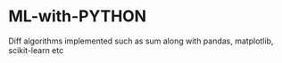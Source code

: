 # ML-with-PYTHON
Diff algorithms implemented such as sum along with pandas, matplotlib, scikit-learn etc
